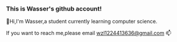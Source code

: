 ### This is Wasser's github account!
👋Hi,I'm Wasser,a student currently learning computer science.

If you want to reach me,please email wzl1224413636@gmail.com 📫
